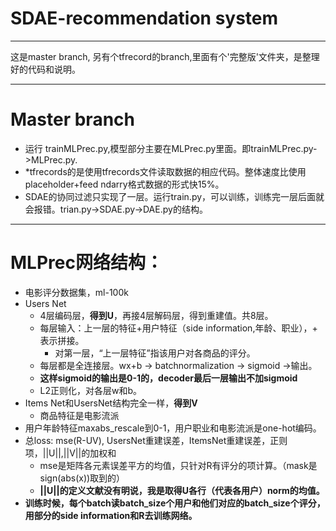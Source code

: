 
# SDAE-recommendation system

-----------------
这是master branch, 另有个tfrecord的branch,里面有个'完整版'文件夹，是整理好的代码和说明。

---------------
# Master branch
- 运行 trainMLPrec.py,模型部分主要在MLPrec.py里面。即trainMLPrec.py->MLPrec.py.
- *tfrecords的是使用tfrecords文件读取数据的相应代码。整体速度比使用placeholder+feed ndarry格式数据的形式快15%。
- SDAE的协同过滤只实现了一层。运行train.py，可以训练，训练完一层后面就会报错。trian.py->SDAE.py->DAE.py的结构。


-----------------------
# MLPrec网络结构：
- 电影评分数据集，ml-100k
- Users Net
    - 4层编码层，__得到U__，再接4层解码层，得到重建值。共8层。
    - 每层输入：上一层的特征+用户特征（side information,年龄、职业），+ 表示拼接。
        - 对第一层，“上一层特征”指该用户对各商品的评分。 
    - 每层都是全连接层。wx+b -> batchnormalization -> sigmoid ->输出。
    - __这样sigmoid的输出是0-1的，decoder最后一层输出不加sigmoid__
    - L2正则化，对各层w和b。
- Items Net和UsersNet结构完全一样，__得到V__
    - 商品特征是电影流派
- 用户年龄特征maxabs_rescale到0-1，用户职业和电影流派是one-hot编码。
- 总loss: mse(R-UV), UsersNet重建误差，ItemsNet重建误差，正则项，||U||,||V||的加权和
    - mse是矩阵各元素误差平方的均值，只针对R有评分的项计算。（mask是sign(abs(x))取到的）
    - __||U||的定义文献没有明说，我是取得U各行（代表各用户）norm的均值。__
- __训练时候，每个batch读batch_size个用户和他们对应的batch_size个评分，用部分的side information和R去训练网络。__

